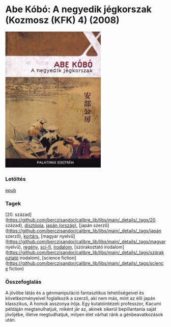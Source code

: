 # <a name="id_948">Abe Kóbó: A negyedik jégkorszak (Kozmosz (KFK) 4) (2008)</a>
<img src="https://github.com/BercziSandor/calibre_lib/raw/main/libs/main/Abe%20Kobo/A%20negyedik%20jegkorszak%20%28948%29/cover.jpg" alt="cover" width="300"/>

### Letöltés
[epub](https://github.com/BercziSandor/calibre_lib/raw/main/libs/main/Abe%20Kobo/A%20negyedik%20jegkorszak%20%28948%29/A%20negyedik%20jegkorszak%20-%20Abe%20Kobo.epub)

### Tagek
[20. század](https://github.com/berczisandor/calibre_lib/libs/main/_details/_tags/20. század), [disztópia](https://github.com/berczisandor/calibre_lib/libs/main/_details/_tags/disztópia), [japán (ország)](https://github.com/berczisandor/calibre_lib/libs/main/_details/_tags/japán (ország)), [japán szerző](https://github.com/berczisandor/calibre_lib/libs/main/_details/_tags/japán szerző), [kortárs](https://github.com/berczisandor/calibre_lib/libs/main/_details/_tags/kortárs), [magyar nyelvű](https://github.com/berczisandor/calibre_lib/libs/main/_details/_tags/magyar nyelvű), [regény](https://github.com/berczisandor/calibre_lib/libs/main/_details/_tags/regény), [sci-fi](https://github.com/berczisandor/calibre_lib/libs/main/_details/_tags/sci-fi), [irodalom](https://github.com/berczisandor/calibre_lib/libs/main/_details/_tags/irodalom), [szórakoztató irodalom](https://github.com/berczisandor/calibre_lib/libs/main/_details/_tags/szórakoztató irodalom), [science fiction](https://github.com/berczisandor/calibre_lib/libs/main/_details/_tags/science fiction)

### Összefoglalás
<div>
<p>A jövőbe látás és a génmanipuláció fantasztikus lehetőségeivel és következményeivel foglalkozik a szerző, aki nem más, mint az élő japán klasszikus, A homok asszonya írója. Egy kutatóintézeti professzor, Kacumi példáján megtanulhatjuk, miként jár az, akinek sikerül bepillantania saját jövőjébe, illetve megtudhatjuk, milyen élet várhat ránk a génbeavatkozások után.</p></div>


